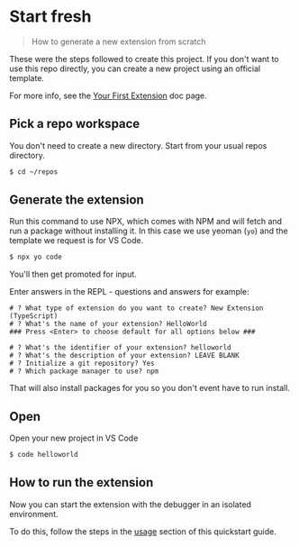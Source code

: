 # Start fresh
> How to generate a new extension from scratch

These were the steps followed to create this project. If you don't want to use this repo directly, you can create a new project using an official template.

For more info, see the [Your First Extension][] doc page.

## Pick a repo workspace

You don't need to create a new directory. Start from your usual repos directory.

```sh
$ cd ~/repos
```

## Generate the extension

Run this command to use NPX, which comes with NPM and will fetch and run a package without installing it. In this case we use yeoman (`yo`) and the template we request is for VS Code.

```sh
$ npx yo code
```

You'll then get promoted for input.

Enter answers in the REPL - questions and answers for example:

```
# ? What type of extension do you want to create? New Extension (TypeScript)
# ? What's the name of your extension? HelloWorld
### Press <Enter> to choose default for all options below ###

# ? What's the identifier of your extension? helloworld
# ? What's the description of your extension? LEAVE BLANK
# ? Initialize a git repository? Yes
# ? Which package manager to use? npm
```

That will also install packages for you so you don't event have to run install.

## Open

Open your new project in VS Code

```sh
$ code helloworld
```

## How to run the extension

Now you can start the extension with the debugger in an isolated environment.

To do this, follow the steps in the [usage](usage.md) section of this quickstart guide.


[Your First Extension]: https://code.visualstudio.com/api/get-started/your-first-extension
